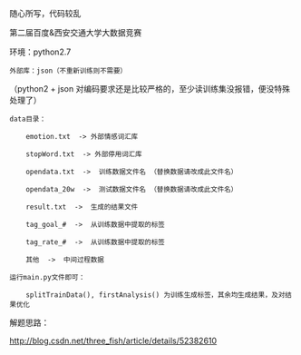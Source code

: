 随心所写，代码较乱

第二届百度&amp;西安交通大学大数据竞赛

环境：python2.7

	外部库：json（不重新训练则不需要）
	
（python2 + json 对编码要求还是比较严格的，至少读训练集没报错，便没特殊处理了）

	data目录：
	
		emotion.txt  -> 外部情感词汇库
		
		stopWord.txt  -> 外部停用词汇库
		
		opendata.txt  ->  训练数据文件名 （替换数据请改成此文件名）
		
		opendata_20w  ->  测试数据文件名 （替换数据请改成此文件名）
		
		result.txt  ->  生成的结果文件
		
		tag_goal_#  ->  从训练数据中提取的标签
		
		tag_rate_#  ->  从训练数据中提取的标签
		
		其他  ->  中间过程数据
		
	运行main.py文件即可：
	
		splitTrainData(), firstAnalysis() 为训练生成标签，其余均生成结果，及对结果优化
		

解题思路：

http://blog.csdn.net/three_fish/article/details/52382610
